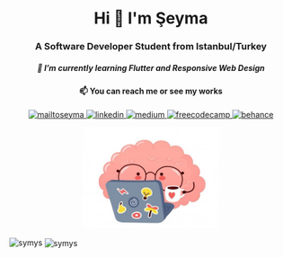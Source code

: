 <h1 align="center">Hi 👋 I'm Şeyma</h1>
<h3 align="center">A Software Developer Student from Istanbul/Turkey</h3>

 <h5 align="center">🌱 I’m currently learning Flutter and Responsive Web Design</h5>
  <h4 align="center">📫 You can reach me or see my works </h4>
  <p align=center><a href="mailto:seymademir35@gmail.com" target="_blank"> <img src="https://cdn.jsdelivr.net/npm/simple-icons@3.0.1/icons/gmail.svg" alt="mailtoseyma" width="27" height="30"/> </a>
 <a href="https://www.linkedin.com/in/seymademir/" target="_blank"> <img src="https://cdn.jsdelivr.net/npm/simple-icons@3.0.1/icons/linkedin.svg" alt="linkedin" width="27" height="30"/> </a> 
 <a href="https://medium.com/@seymademir" target="_blank"> <img src="https://cdn.jsdelivr.net/npm/simple-icons@3.0.1/icons/medium.svg" alt="medium" width="27" height="30"/> </a>
 <a href="https://www.freecodecamp.org/seymademir" target="_blank"> <img src="https://cdn.jsdelivr.net/npm/simple-icons@3.0.1/icons/freecodecamp.svg" alt="freecodecamp" width="27" height="30"/> </a>
   <a href="https://www.behance.net/seymademir" target="_blank"> <img src="https://cdn.jsdelivr.net/npm/simple-icons@3.0.1/icons/behance.svg" alt="behance" width="27" height="30"/> </a>
 <p align=center> <img src="images/brain_developer1.jpg" alt="learning" height=180/style="margin-top:0"></p>




<p><img align="left" height="180" src="https://github-readme-stats.vercel.app/api/top-langs?username=symys&show_icons=true&theme=radical&locale=en&layout=compact" alt="symys"  /></p>

<p>&nbsp;<img align="center" height="180" src="https://github-readme-stats.vercel.app/api?username=symys&show_icons=true&theme=dark&locale=en" alt="symys" width="50%" /></p>







